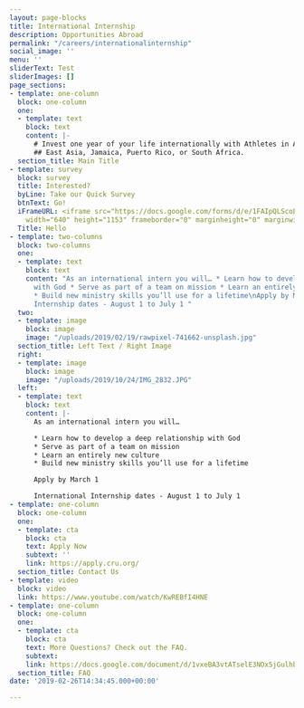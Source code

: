 ```yaml
---
layout: page-blocks
title: International Internship
description: Opportunities Abroad
permalink: "/careers/internationalinternship"
social_image: ''
menu: ''
sliderText: Test
sliderImages: []
page_sections:
- template: one-column
  block: one-column
  one:
  - template: text
    block: text
    content: |-
      # Invest one year of your life internationally with Athletes in Action in
      ## East Asia, Jamaica, Puerto Rico, or South Africa.
  section_title: Main Title
- template: survey
  block: survey
  title: Interested?
  byLine: Take our Quick Survey
  btnText: Go!
  iFrameURL: <iframe src="https://docs.google.com/forms/d/e/1FAIpQLScoE3qdj4kDJZtdOQS6lfqbNZFH2RN2Lxu_FgeX7l5oAFvvrw/viewform?embedded=true"
    width="640" height="1153" frameborder="0" marginheight="0" marginwidth="0">Loading…</iframe>
  Title: Hello
- template: two-columns
  block: two-columns
  one:
  - template: text
    block: text
    content: "As an international intern you will… * Learn how to develop a deep relationship
      with God * Serve as part of a team on mission * Learn an entirely new culture
      * Build new ministry skills you’ll use for a lifetime\nApply by March 1\nInternational
      Internship dates - August 1 to July 1 "
  two:
  - template: image
    block: image
    image: "/uploads/2019/02/19/rawpixel-741662-unsplash.jpg"
  section_title: Left Text / Right Image
  right:
  - template: image
    block: image
    image: "/uploads/2019/10/24/IMG_2832.JPG"
  left:
  - template: text
    block: text
    content: |-
      As an international intern you will…

      * Learn how to develop a deep relationship with God
      * Serve as part of a team on mission
      * Learn an entirely new culture
      * Build new ministry skills you’ll use for a lifetime

      Apply by March 1

      International Internship dates - August 1 to July 1
- template: one-column
  block: one-column
  one:
  - template: cta
    block: cta
    text: Apply Now
    subtext: ''
    link: https://apply.cru.org/
  section_title: Contact Us
- template: video
  block: video
  link: https://www.youtube.com/watch/KwREBfI4HNE
- template: one-column
  block: one-column
  one:
  - template: cta
    block: cta
    text: More Questions? Check out the FAQ.
    subtext: 
    link: https://docs.google.com/document/d/1vxeBA3vtATselE3NOx5jGulhbhs1tC3RP7p7xCPwp9U/export?format=pdf
  section_title: FAQ
date: '2019-02-26T14:34:45.000+00:00'

---
```


